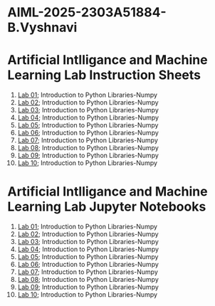 # AIML-2025-2303A51884-B.Vyshnavi
# Artificial Intlligance and Machine Learning Lab Instruction Sheets
1. [Lab 01](https://github.com/2303a51884/AIML-2025/blob/main/AIML_A1.pdf); Introduction to Python Libraries-Numpy
2. [Lab 02](https://github.com/2303a51884/AIML-2025/blob/main/AIML_A2.pdf); Introduction to Python Libraries-Numpy
3. [Lab 03](); Introduction to Python Libraries-Numpy
4. [Lab 04](); Introduction to Python Libraries-Numpy
5. [Lab 05](); Introduction to Python Libraries-Numpy
6. [Lab 06](); Introduction to Python Libraries-Numpy
7. [Lab 07](); Introduction to Python Libraries-Numpy
8. [Lab 08](); Introduction to Python Libraries-Numpy
9. [Lab 09](); Introduction to Python Libraries-Numpy
10. [Lab 10](); Introduction to Python Libraries-Numpy

# Artificial Intlligance and Machine Learning Lab Jupyter Notebooks
1. [Lab 01](https://github.com/2303a51884/AIML-2025/blob/main/Lab01-AIML.ipynb); Introduction to Python Libraries-Numpy
2. [Lab 02](); Introduction to Python Libraries-Numpy
3. [Lab 03](); Introduction to Python Libraries-Numpy
4. [Lab 04](); Introduction to Python Libraries-Numpy
5. [Lab 05](); Introduction to Python Libraries-Numpy
6. [Lab 06](); Introduction to Python Libraries-Numpy
7. [Lab 07](); Introduction to Python Libraries-Numpy
8. [Lab 08](); Introduction to Python Libraries-Numpy
9. [Lab 09](); Introduction to Python Libraries-Numpy
10. [Lab 10](); Introduction to Python Libraries-Numpy
